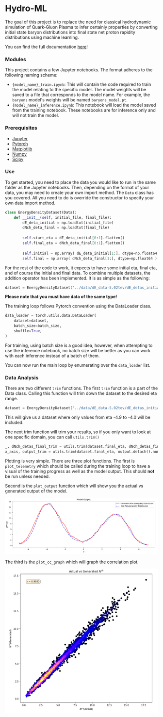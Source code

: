 # Hydro-ML

The goal of this project is to replace the need for classical hydrodynamic simulation of Quark-Gluon Plasma to infer certainly
properties by converting initial state baryon distributions into final state net proton rapidity distributions using machine learning.

You can find the full documentation [here](https://brandonb.info/hydroml-docs)!

### Modules
This project contains a few Jupyter notebooks. The format adheres to the following naming scheme: 
- `{model_name}_train.ipynb`: This will contain the code required to train the model relating to the specific model. The model weights will be saved to a file that corresponds to the model name. For example, the `baryons` model's weights will be named `baryons_model.pt`. 
- `{model_name}_inference.ipynb`: This notebook will load the model saved from the training notebook. These notebooks are for inference only and will not train the model.

### Prerequisites
- [Jupyter](https://jupyter.org/)
- [Pytorch](https://pytorch.org/)
- [Matplotlib](https://matplotlib.org/)
- [Numpy](https://numpy.org/)
- [Scipy](https://scipy.org/)

### Use
To get started, you need to place the data you would like to run in the same folder as the Jupyter notebooks. Then,
depending on the format of your data, you may need to create your own import method. The `Data` class has you covered. 
All you need to do is override the constructor to specify your own data import  method. 
```python
class EnergyDensityDataset(Data):
    def __init__(self, initial_file, final_file):
        dE_deta_initial = np.loadtxt(initial_file)
        dNch_deta_final = np.loadtxt(final_file)

        self.start_eta = dE_deta_initial[0:1].flatten()
        self.final_eta = dNch_deta_final[0:1].flatten()

        self.initial = np.array( dE_deta_initial[1:], dtype=np.float64 )
        self.final = np.array( dNch_deta_final[1:], dtype=np.float64 )
```

For the rest of the code to work, it expects to have some initial eta, final eta, and of course the initial and final data.
To combine multiple datasets, the addition operator has been implemented. It is as simple as the following:
```python
dataset = EnergyDensityDataset('../data/dE_data-5.02tev/dE_detas_initial', '../data/dE_data-5.02tev/dET_deta_final') + EnergyDensityDataset('../data/dE_data-5.02tev/dE_detas_initial2', '../data/dE_data-5.02tev/dET_deta_final2')
```
**Please note that you must have data of the same type!**

The training loop follows Pytorch convention using the DataLoader class. 
```python
data_loader = torch.utils.data.DataLoader(
    dataset=dataset,
    batch_size=batch_size,
    shuffle=True,
)
```
For training, using batch size is a good idea, however, when attempting to use the inference notebook, no batch size will be better
as you can work with each inference instead of a batch of them.

You can now run the main loop by enumerating over the `data_loader` list.

### Data Analysis
There are two different `trim` functions. The first `trim` function is a part of the Data class. Calling this function
will trim down the dataset to the desired eta range.
```python
dataset = EnergyDensityDataset('../data/dE_data-5.02tev/dE_detas_initial', '../data/dE_data-5.02tev/dET_deta_final').trim(-4.9, -4.) + EnergyDensityDataset('../data/dE_data-5.02tev/dE_detas_initial2', '../data/dE_data-5.02tev/dET_deta_final2').trim(-4.9, -4.)
```
This will give us a dataset where only values from eta -4.9 to -4.0 will be included. 

The next trim function will trim your results, so if you only want to look at one specific domain, you can 
call `utils.trim()`
```python
_, dNch_detas_final_trim = utils.trim(dataset.final_eta, dNch_detas_final.numpy(), -4.9, -4.)
x_axis, output_trim = utils.trim(dataset.final_eta, output.detach().numpy(), -4.9, -4.)
```

Plotting is very simple. There are three plot functions. The first is `plot_telemetry` which should be called during the 
training loop to have a visual of the training progress as well as the model output. This should **not** be run unless
needed.

Second is the `plot_output` function which will show you the actual vs generated output of the model.

![](images/baryon_model_image.png)

The third is the `plot_cc_graph` which will graph the correlation plot.

![](images/energy_density_image.png)
